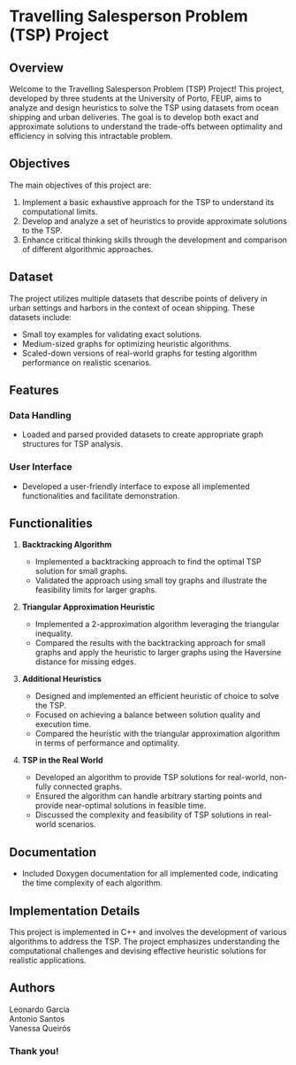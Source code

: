 
# Travelling Salesperson Problem (TSP) Project

## Overview

Welcome to the Travelling Salesperson Problem (TSP) Project! This project, developed by three students at the University of Porto, FEUP, aims to analyze and design heuristics to solve the TSP using datasets from ocean shipping and urban deliveries. The goal is to develop both exact and approximate solutions to understand the trade-offs between optimality and efficiency in solving this intractable problem.

## Objectives

The main objectives of this project are:
1. Implement a basic exhaustive approach for the TSP to understand its computational limits.
2. Develop and analyze a set of heuristics to provide approximate solutions to the TSP.
3. Enhance critical thinking skills through the development and comparison of different algorithmic approaches.

## Dataset

The project utilizes multiple datasets that describe points of delivery in urban settings and harbors in the context of ocean shipping. These datasets include:
- Small toy examples for validating exact solutions.
- Medium-sized graphs for optimizing heuristic algorithms.
- Scaled-down versions of real-world graphs for testing algorithm performance on realistic scenarios.

## Features

### Data Handling
- Loaded and parsed provided datasets to create appropriate graph structures for TSP analysis.

### User Interface
- Developed a user-friendly interface to expose all implemented functionalities and facilitate demonstration.

## Functionalities

1. **Backtracking Algorithm**
   - Implemented a backtracking approach to find the optimal TSP solution for small graphs.
   - Validated the approach using small toy graphs and illustrate the feasibility limits for larger graphs.

2. **Triangular Approximation Heuristic**
   - Implemented a 2-approximation algorithm leveraging the triangular inequality.
   - Compared the results with the backtracking approach for small graphs and apply the heuristic to larger graphs using the Haversine distance for missing edges.

3. **Additional Heuristics**
   - Designed and implemented an efficient heuristic of choice to solve the TSP.
   - Focused on achieving a balance between solution quality and execution time.
   - Compared the heuristic with the triangular approximation algorithm in terms of performance and optimality.

4. **TSP in the Real World**
   - Developed an algorithm to provide TSP solutions for real-world, non-fully connected graphs.
   - Ensured the algorithm can handle arbitrary starting points and provide near-optimal solutions in feasible time.
   - Discussed the complexity and feasibility of TSP solutions in real-world scenarios.

## Documentation

- Included Doxygen documentation for all implemented code, indicating the time complexity of each algorithm.

## Implementation Details

This project is implemented in C++ and involves the development of various algorithms to address the TSP. The project emphasizes understanding the computational challenges and devising effective heuristic solutions for realistic applications.

## Authors

Leonardo Garcia<br/>
Antonio Santos<br/>
Vanessa Queirós<br/>

### Thank you!

